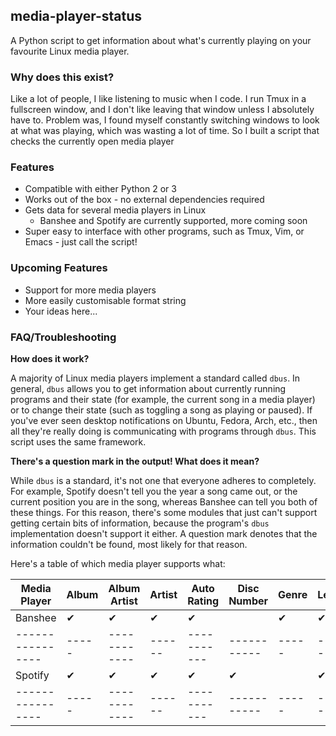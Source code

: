 ## media-player-status

A Python script to get information about what's currently playing on your favourite Linux media player.

### Why does this exist?

Like a lot of people, I like listening to music when I code. I run Tmux in a fullscreen window, and I don't like leaving that window unless I absolutely have to. Problem was, I found myself constantly switching windows to look at what was playing, which was wasting a lot of time. So I built a script that checks the currently open media player

### Features

* Compatible with either Python 2 or 3
* Works out of the box - no external dependencies required
* Gets data for several media players in Linux
  * Banshee and Spotify are currently supported, more coming soon
* Super easy to interface with other programs, such as Tmux, Vim, or Emacs - just call the script!

### Upcoming Features

* Support for more media players
* More easily customisable format string
* Your ideas here...

### FAQ/Troubleshooting

**How does it work?**

A majority of Linux media players implement a standard called `dbus`. In general, `dbus` allows you to get information about currently running programs and their state (for example, the current song in a media player) or to change their state (such as toggling a song as playing or paused). If you've ever seen desktop notifications on Ubuntu, Fedora, Arch, etc., then all they're really doing is communicating with programs through `dbus`. This script uses the same framework.

**There's a question mark in the output! What does it mean?**

While `dbus` is a standard, it's not one that everyone adheres to completely. For example, Spotify doesn't tell you the year a song came out, or the current position you are in the song, whereas Banshee can tell you both of these things. For this reason, there's some modules that just can't support getting certain bits of information, because the program's `dbus` implementation doesn't support it either. A question mark denotes that the information couldn't be found, most likely for that reason.

Here's a table of which media player supports what:

| **Media Player** | Album | Album Artist | Artist | Auto Rating | Disc Number | Genre | Length | Position | Title | Track Number | User Rating | Year |
| ---------------- | ----- | ------------ | ------ | ----------- | ----------- | ----- | ------ | -------- | ----- | ------------ | ----------- | ---- |
| Banshee          | ✔     | ✔            | ✔      | ✔           |             | ✔     | ✔      | ✔        | ✔     | ✔            | ✔           | ✔    |
| ---------------- | ----- | ------------ | ------ | ----------- | ----------- | ----- | ------ | -------- | ----- | ------------ | ----------- | ---- |
| Spotify          | ✔     | ✔            | ✔      | ✔           | ✔           |       | ✔      |          | ✔     | ✔            |             |      | <!-- TODO check this -->
| ---------------- | ----- | ------------ | ------ | ----------- | ----------- | ----- | ------ | -------- | ----- | ------------ | ----------- | ---- |
